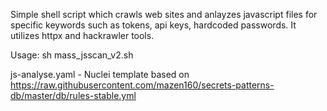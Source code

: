 Simple shell script which crawls web sites and anlayzes javascript files for specific keywords such as tokens, api keys, hardcoded passwords. It utilizes httpx and hackrawler tools.

Usage: sh mass_jsscan_v2.sh 

js-analyse.yaml - Nuclei template based on https://raw.githubusercontent.com/mazen160/secrets-patterns-db/master/db/rules-stable.yml
